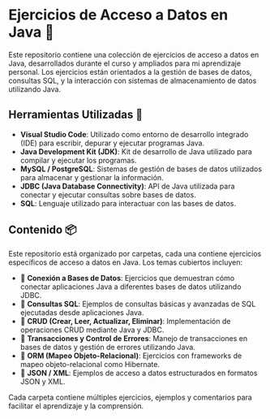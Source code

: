 # Ejercicios de Acceso a Datos en Java 📂

Este repositorio contiene una colección de ejercicios de acceso a datos en Java, desarrollados durante el curso y ampliados para mi aprendizaje personal. Los ejercicios están orientados a la gestión de bases de datos, consultas SQL, y la interacción con sistemas de almacenamiento de datos utilizando Java.

## Herramientas Utilizadas 🧰

- **Visual Studio Code**: Utilizado como entorno de desarrollo integrado (IDE) para escribir, depurar y ejecutar programas Java.
- **Java Development Kit (JDK)**: Kit de desarrollo de Java utilizado para compilar y ejecutar los programas.
- **MySQL / PostgreSQL**: Sistemas de gestión de bases de datos utilizados para almacenar y gestionar la información.
- **JDBC (Java Database Connectivity)**: API de Java utilizada para conectar y ejecutar consultas sobre bases de datos.
- **SQL**: Lenguaje utilizado para interactuar con las bases de datos.

## Contenido 📦

Este repositorio está organizado por carpetas, cada una contiene ejercicios específicos de acceso a datos en Java. Los temas cubiertos incluyen:

- 📁 **Conexión a Bases de Datos**: Ejercicios que demuestran cómo conectar aplicaciones Java a diferentes bases de datos utilizando JDBC.
- 📁 **Consultas SQL**: Ejemplos de consultas básicas y avanzadas de SQL ejecutadas desde aplicaciones Java.
- 📁 **CRUD (Crear, Leer, Actualizar, Eliminar)**: Implementación de operaciones CRUD mediante Java y JDBC.
- 📁 **Transacciones y Control de Errores**: Manejo de transacciones en bases de datos y gestión de errores utilizando Java.
- 📁 **ORM (Mapeo Objeto-Relacional)**: Ejercicios con frameworks de mapeo objeto-relacional como Hibernate.
- 📁 **JSON / XML**: Ejemplos de acceso a datos estructurados en formatos JSON y XML.
  
Cada carpeta contiene múltiples ejercicios, ejemplos y comentarios para facilitar el aprendizaje y la comprensión.
